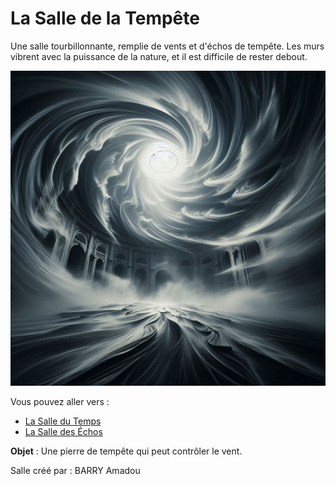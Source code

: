 # La Salle de la Tempête

Une salle tourbillonnante, remplie de vents et d'échos de tempête. Les murs vibrent avec la puissance de la nature, et il est difficile de rester debout.

![Salle de la Tempête](../images/room_11.jpeg)

Vous pouvez aller vers :
- [La Salle du Temps](salle10.md)
- [La Salle des Échos](salle12.md)

**Objet** : Une pierre de tempête qui peut contrôler le vent.

Salle créé par : BARRY Amadou
